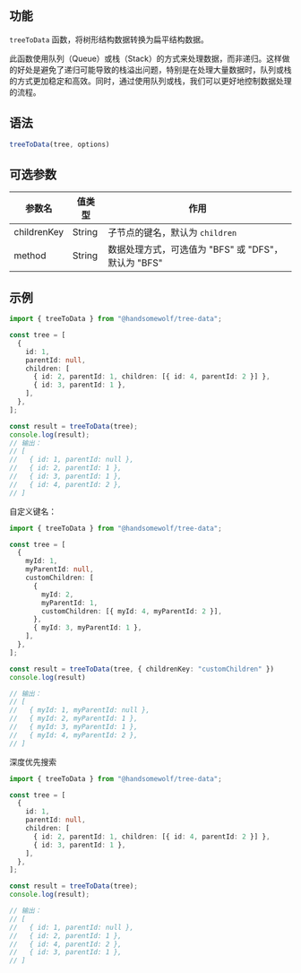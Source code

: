 ## 功能

`treeToData` 函数，将树形结构数据转换为扁平结构数据。

此函数使用队列（Queue）或栈（Stack）的方式来处理数据，而非递归。这样做的好处是避免了递归可能导致的栈溢出问题，特别是在处理大量数据时，队列或栈的方式更加稳定和高效。同时，通过使用队列或栈，我们可以更好地控制数据处理的流程。


## 语法 

```TypeScript
treeToData(tree, options)
```

## 可选参数

| 参数名      | 值类型 | 作用                         |
| ----------- | ------ | ---------------------------- |
| childrenKey | String | 子节点的键名，默认为 `children` |
| method | String | 数据处理方式，可选值为 "BFS" 或 "DFS"，默认为 "BFS" |

## 示例

```TypeScript
import { treeToData } from "@handsomewolf/tree-data";

const tree = [
  {
    id: 1,
    parentId: null,
    children: [
      { id: 2, parentId: 1, children: [{ id: 4, parentId: 2 }] },
      { id: 3, parentId: 1 },
    ],
  },
];

const result = treeToData(tree);
console.log(result);
// 输出：
// [
//   { id: 1, parentId: null },
//   { id: 2, parentId: 1 },
//   { id: 3, parentId: 1 },
//   { id: 4, parentId: 2 },
// ]
```

自定义键名：

```TypeScript
import { treeToData } from "@handsomewolf/tree-data";

const tree = [
  {
    myId: 1,
    myParentId: null,
    customChildren: [
      {
        myId: 2,
        myParentId: 1,
        customChildren: [{ myId: 4, myParentId: 2 }],
      },
      { myId: 3, myParentId: 1 },
    ],
  },
];

const result = treeToData(tree, { childrenKey: "customChildren" })
console.log(result)

// 输出：
// [
//   { myId: 1, myParentId: null },
//   { myId: 2, myParentId: 1 },
//   { myId: 3, myParentId: 1 },
//   { myId: 4, myParentId: 2 },
// ]
```

深度优先搜索

```TypeScript
import { treeToData } from "@handsomewolf/tree-data";

const tree = [
  {
    id: 1,
    parentId: null,
    children: [
      { id: 2, parentId: 1, children: [{ id: 4, parentId: 2 }] },
      { id: 3, parentId: 1 },
    ],
  },
];

const result = treeToData(tree);
console.log(result);

// 输出：
// [
//   { id: 1, parentId: null },
//   { id: 2, parentId: 1 },
//   { id: 4, parentId: 2 },
//   { id: 3, parentId: 1 },
// ]
```